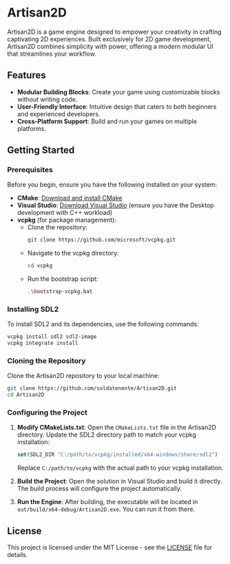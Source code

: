 # Artisan2D

Artisan2D is a game engine designed to empower your creativity in crafting captivating 2D experiences. Built exclusively for 2D game development, Artisan2D combines simplicity with power, offering a modern modular UI that streamlines your workflow.

## Features

- **Modular Building Blocks**: Create your game using customizable blocks without writing code.
- **User-Friendly Interface**: Intuitive design that caters to both beginners and experienced developers.
- **Cross-Platform Support**: Build and run your games on multiple platforms.

## Getting Started

### Prerequisites

Before you begin, ensure you have the following installed on your system:

- **CMake**: [Download and install CMake](https://cmake.org/download/)
- **Visual Studio**: [Download Visual Studio](https://visualstudio.microsoft.com/) (ensure you have the Desktop development with C++ workload)
- **vcpkg** (for package management):
  - Clone the repository:
    ```bash
    git clone https://github.com/microsoft/vcpkg.git
    ```
  - Navigate to the vcpkg directory:
    ```bash
    cd vcpkg
    ```
  - Run the bootstrap script:
    ```bash
    .\bootstrap-vcpkg.bat
    ```

### Installing SDL2

To install SDL2 and its dependencies, use the following commands:

```bash
vcpkg install sdl2 sdl2-image
vcpkg integrate install
```

### Cloning the Repository

Clone the Artisan2D repository to your local machine:

```bash
git clone https://github.com/soldatenente/Artisan2D.git
cd Artisan2D
```

### Configuring the Project

1. **Modify CMakeLists.txt**: Open the `CMakeLists.txt` file in the Artisan2D directory. Update the SDL2 directory path to match your vcpkg installation:

   ```cmake
   set(SDL2_DIR "C:/path/to/vcpkg/installed/x64-windows/share/sdl2")
   ```

   Replace `C:/path/to/vcpkg` with the actual path to your vcpkg installation.

2. **Build the Project**: Open the solution in Visual Studio and build it directly. The build process will configure the project automatically.

3. **Run the Engine**: After building, the executable will be located in `out/build/x64-debug/Artisan2D.exe`. You can run it from there.

## License

This project is licensed under the MIT License - see the [LICENSE](LICENSE) file for details.